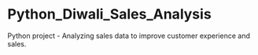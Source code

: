 # Python_Diwali_Sales_Analysis
Python project - Analyzing  sales data to improve customer experience and sales.
